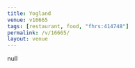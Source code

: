 ```yaml
---
title: Yogland
venue: v16665
tags: [restaurant, food, "fhrs:414748"]
permalink: /v/16665/
layout: venue
---
```

null